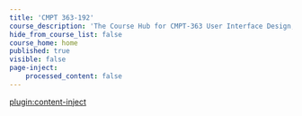 ```yaml
---
title: 'CMPT 363-192'
course_description: 'The Course Hub for CMPT-363 User Interface Design, planned for the Summer of 2019'
hide_from_course_list: false
course_home: home
published: true
visible: false
page-inject:
    processed_content: false
---
```


[plugin:content-inject](/192/home/_important-reminders)
